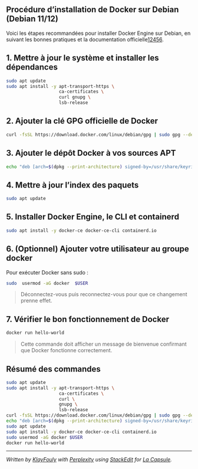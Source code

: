 ﻿## Procédure d’installation de Docker sur Debian (Debian 11/12)

Voici les étapes recommandées pour installer Docker Engine sur Debian, en suivant les bonnes pratiques et la documentation officielle[1](https://docs.docker.com/engine/install/debian/)[2](https://www.ionos.fr/digitalguide/serveur/configuration/installer-docker-sur-debian-12/)[4](https://oleks.ca/2025/05/27/installation-de-docker-sur-debian/)[5](https://www.it-connect.fr/installation-pas-a-pas-de-docker-sur-debian-11/)[6](https://aymeric-cucherousset.fr/installer-docker-debian-11/).


## **1. Mettre à jour le système et installer les dépendances**
```bash
sudo apt update 
sudo apt install -y apt-transport-https \
					ca-certificates \ 
					curl gnupg \ 
					lsb-release
```

## **2. Ajouter la clé GPG officielle de Docker**
```bash
curl -fsSL https://download.docker.com/linux/debian/gpg | sudo gpg --dearmor -o /usr/share/keyrings/docker-archive-keyring.gpg
```

## **3. Ajouter le dépôt Docker à vos sources APT**
```bash
echo "deb [arch=$(dpkg --print-architecture) signed-by=/usr/share/keyrings/docker-archive-keyring.gpg] https://download.docker.com/linux/debian $(lsb_release -cs) stable" | sudo tee /etc/apt/sources.list.d/docker.list > /dev/null
```

## **4. Mettre à jour l’index des paquets**
```bash
sudo apt update 
```

## **5. Installer Docker Engine, le CLI et containerd**
```bash
sudo apt install -y docker-ce docker-ce-cli containerd.io
```

## **6. (Optionnel) Ajouter votre utilisateur au groupe docker**

Pour exécuter Docker sans sudo :
```bash
sudo  usermod -aG docker  $USER 
```
>Déconnectez-vous puis reconnectez-vous pour que ce changement prenne effet. 

## **7. Vérifier le bon fonctionnement de Docker**
```bash
docker run hello-world 
```
>Cette commande doit afficher un message de bienvenue confirmant que Docker fonctionne correctement.

## **Résumé des commandes**
```bash
sudo apt update 
sudo apt install -y apt-transport-https \
					ca-certificates \
					curl \
					gnupg \
					lsb-release
curl -fsSL https://download.docker.com/linux/debian/gpg | sudo gpg --dearmor -o /usr/share/keyrings/docker-archive-keyring.gpg 
echo "deb [arch=$(dpkg --print-architecture) signed-by=/usr/share/keyrings/docker-archive-keyring.gpg] https://download.docker.com/linux/debian $(lsb_release -cs) stable"  |  sudo  tee /etc/apt/sources.list.d/docker.list > /dev/null 
sudo apt update 
sudo apt install -y docker-ce docker-ce-cli containerd.io 
sudo usermod -aG docker $USER 
docker run hello-world
```
------------
*Written by [KlayFouly](https://github.com/KlayFouly) with [Perplexity](https://www.perplexity.ai/) using [StackEdit](https://stackedit.io/) for [La Capsule](https://lacapsule.org/).*
